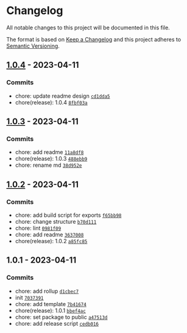 # Changelog

All notable changes to this project will be documented in this file.

The format is based on [Keep a Changelog](https://keepachangelog.com/en/1.0.0/)
and this project adheres to [Semantic Versioning](https://semver.org/spec/v2.0.0.html).

## [1.0.4](https://github.com/KarmaBlackshaw/case/compare/1.0.3...1.0.4) - 2023-04-11

### Commits

- chore: update readme design [`cd1dda5`](https://github.com/KarmaBlackshaw/case/commit/cd1dda54386f024b86381890c71f4def95b95db2)
- chore(release): 1.0.4 [`8fbf03a`](https://github.com/KarmaBlackshaw/case/commit/8fbf03a5600c97e83bf991ba1d412e951f2b70d5)

## [1.0.3](https://github.com/KarmaBlackshaw/case/compare/1.0.2...1.0.3) - 2023-04-11

### Commits

- chore: add readme [`11a8df8`](https://github.com/KarmaBlackshaw/case/commit/11a8df8aea33e760e8bfc1c662046b1fb8e9139b)
- chore(release): 1.0.3 [`488ebb9`](https://github.com/KarmaBlackshaw/case/commit/488ebb939f64b721aaaafd225ad9b139852077fd)
- chore: rename md [`38d952e`](https://github.com/KarmaBlackshaw/case/commit/38d952e1e66202b4cf69b127d25f34dbd9e30826)

## [1.0.2](https://github.com/KarmaBlackshaw/case/compare/1.0.1...1.0.2) - 2023-04-11

### Commits

- chore: add build script for exports [`f65bb98`](https://github.com/KarmaBlackshaw/case/commit/f65bb9835ce007d3b6fcb3951386d7e4a1adbf84)
- chore: change structure [`b70d111`](https://github.com/KarmaBlackshaw/case/commit/b70d111e866e8ce2bd1cb882e31c073284fc7e37)
- chore: lint [`0981f09`](https://github.com/KarmaBlackshaw/case/commit/0981f093fc7f7b462464fb717e2338e258970372)
- chore: add readme [`3637008`](https://github.com/KarmaBlackshaw/case/commit/36370080b040088f4ae32a3dd9d63f5542e1f94b)
- chore(release): 1.0.2 [`a85fc85`](https://github.com/KarmaBlackshaw/case/commit/a85fc8523c72306d1615a4aed9f41f75041b967f)

## 1.0.1 - 2023-04-11

### Commits

- chore: add rollup [`d1cbec7`](https://github.com/KarmaBlackshaw/case/commit/d1cbec7ab54d2105c1b9b38d3566b988034b1fe5)
- init [`7037391`](https://github.com/KarmaBlackshaw/case/commit/7037391e319b5ed96b6c930da0b74c1218369589)
- chore: add template [`7b41674`](https://github.com/KarmaBlackshaw/case/commit/7b4167456e79cebd3b437b2f5006268ef8104853)
- chore(release): 1.0.1 [`bbef4ac`](https://github.com/KarmaBlackshaw/case/commit/bbef4ac1ed947a3b459735843f547b2e407d9a94)
- chore: set package to public [`a47513d`](https://github.com/KarmaBlackshaw/case/commit/a47513d82b99586b9a562d696663ed8b283310a0)
- chore: add release script [`cedb016`](https://github.com/KarmaBlackshaw/case/commit/cedb016d335a920d5a3a536bb6a1162b4748ded4)
